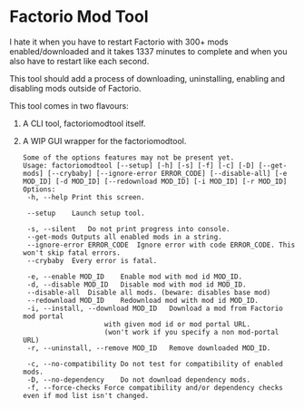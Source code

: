 # Factorio Mod Tool
 I hate it when you have to restart Factorio with 300+ mods enabled/downloaded and it takes 1337 minutes to complete and when you also have to restart like each second.
 
 This tool should add a process of downloading, uninstalling, enabling and disabling mods outside of Factorio.
 
 This tool comes in two flavours:
 1. A CLI tool, factoriomodtool itself.
 2. A WIP GUI wrapper for the factoriomodtool.

		Some of the options features may not be present yet.
		Usage: factoriomodtool [--setup] [-h] [-s] [-f] [-c] [-D] [--get-mods] [--crybaby] [--ignore-error ERROR_CODE] [--disable-all] [-e MOD_ID] [-d MOD_ID] [--redownload MOD_ID] [-i MOD_ID] [-r MOD_ID]
		Options:
		 -h, --help	Print this screen.
		
		 --setup	Launch setup tool.
		
		 -s, --silent	Do not print progress into console.
		 --get-mods	Outputs all enabled mods in a string.
		 --ignore-error ERROR_CODE	Ignore error with code ERROR_CODE. This won't skip fatal errors.
		 --crybaby	Every error is fatal.
		
		 -e, --enable MOD_ID	Enable mod with mod id MOD_ID.
		 -d, --disable MOD_ID	Disable mod with mod id MOD_ID.
		 --disable-all	Disable all mods. (beware: disables base mod)
		 --redownload MOD_ID	Redownload mod with mod id MOD_ID.
		 -i, --install, --download MOD_ID	Download a mod from Factorio mod portal
							with given mod id or mod portal URL.
							(won't work if you specify a non mod-portal URL)
		 -r, --uninstall, --remove MOD_ID	Remove downloaded MOD_ID.
		
		 -c, --no-compatibility	Do not test for compatibility of enabled mods.
		 -D, --no-dependency	Do not download dependency mods.
		 -f, --force-checks	Force compatibility and/or dependency checks even if mod list isn't changed.

